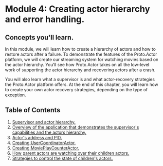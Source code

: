 # Module 4: Creating actor hierarchy and error handling.

## Concepts you'll learn.

In this module, we will learn how to create a hierarchy of actors and how to restore actors after a failure. To demonstrate the features of the Proto.Actor platform, we will create our streaming system for watching movies based on the actor hierarchy. You'll see how Proto.Actor takes on all the low-level work of supporting the actor hierarchy and recovering actors after a crash. 

You will also learn what a supervisor is and what actor-recovery strategies the Proto.Actor platform offers. At the end of this chapter, you will learn how to create your own actor recovery strategies, depending on the type of exception.

## Table of Contents

1. [Supervisor and actor hierarchy.](lesson-1)
2. [Overview of the application that demonstrates the supervisor's capabilities and the actors hierarchy.](lesson-2)
3. [Actor's address and PID.](lesson-3)
4. [Creating UserCoordinatorActor.](lesson-4)
5. [Creating MoviePlayCounterActor.](lesson-5)
6. [How parent actors are watching over their children actors.](lesson-6)
7. [Strategies to control the state of children's actors.](lesson-7)


